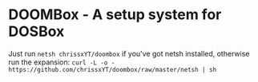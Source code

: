 # DOOMBox - A setup system for DOSBox
Just run `netsh chrissxYT/doombox`
if you've got netsh installed, otherwise run the expansion:
`curl -L -o - https://github.com/chrissxYT/doombox/raw/master/netsh | sh`
